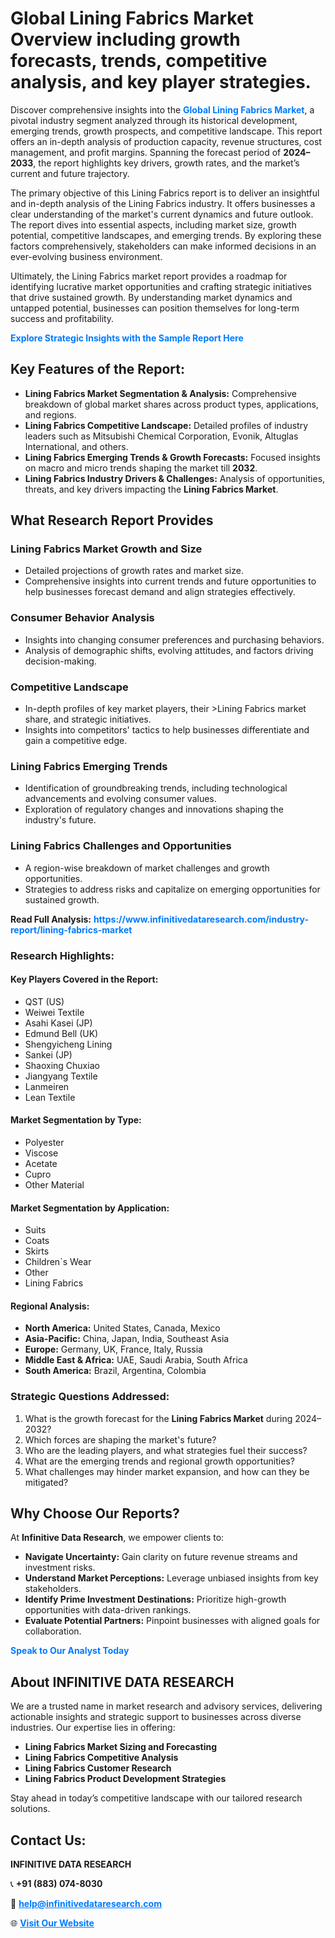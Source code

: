 <h1>Global Lining Fabrics Market Overview including growth forecasts, trends, competitive analysis, and key player strategies.</h1>
<p>
Discover comprehensive insights into the 
<a href="https://www.infinitivedataresearch.com/industry-report/lining-fabrics-market" rel="dofollow" style="color: #007BFF; text-decoration: none;"><strong>Global Lining Fabrics Market</strong></a>, a pivotal industry segment analyzed through its historical development, emerging trends, growth prospects, and competitive landscape. This report offers an in-depth analysis of production capacity, revenue structures, cost management, and profit margins. Spanning the forecast period of <strong>2024–2033</strong>, the report highlights key drivers, growth rates, and the market’s current and future trajectory.
</p>
<p>
The primary objective of this Lining Fabrics report is to deliver an insightful and in-depth analysis of the Lining Fabrics industry. It offers businesses a clear understanding of the market's current dynamics and future outlook. The report dives into essential aspects, including market size, growth potential, competitive landscapes, and emerging trends. By exploring these factors comprehensively, stakeholders can make informed decisions in an ever-evolving business environment.
</p>
<p>
Ultimately, the Lining Fabrics market report provides a roadmap for identifying lucrative market opportunities and crafting strategic initiatives that drive sustained growth. By understanding market dynamics and untapped potential, businesses can position themselves for long-term success and profitability.
</p>
<p>
<a href="https://www.infinitivedataresearch.com/request-sample/reportId=112824" style="color: #007BFF; text-decoration: none;"><strong>Explore Strategic Insights with the Sample Report Here</strong></a>
</p>

<h2>Key Features of the Report:</h2>
<ul>
<li><strong>Lining Fabrics Market Segmentation & Analysis:</strong> Comprehensive breakdown of global market shares across product types, applications, and regions.</li>
<li><strong>Lining Fabrics Competitive Landscape:</strong> Detailed profiles of industry leaders such as Mitsubishi Chemical Corporation, Evonik, Altuglas International, and others.</li>
<li><strong>Lining Fabrics Emerging Trends & Growth Forecasts:</strong> Focused insights on macro and micro trends shaping the market till <strong>2032</strong>.</li>
<li><strong>Lining Fabrics Industry Drivers & Challenges:</strong> Analysis of opportunities, threats, and key drivers impacting the <strong>Lining Fabrics Market</strong>.</li>
</ul>

<h2>What Research Report Provides</h2>
<h3>Lining Fabrics Market Growth and Size</h3>
<ul>
<li>Detailed projections of growth rates and market size.</li>
<li>Comprehensive insights into current trends and future opportunities to help businesses forecast demand and align strategies effectively.</li>
</ul>

<h3>Consumer Behavior Analysis</h3>
<ul>
<li>Insights into changing consumer preferences and purchasing behaviors.</li>
<li>Analysis of demographic shifts, evolving attitudes, and factors driving decision-making.</li>
</ul>

<h3>Competitive Landscape</h3>
<ul>
<li>In-depth profiles of key market players, their >Lining Fabrics market share, and strategic initiatives.</li>
<li>Insights into competitors' tactics to help businesses differentiate and gain a competitive edge.</li>
</ul>

<h3>Lining Fabrics Emerging Trends</h3>
<ul>
<li>Identification of groundbreaking trends, including technological advancements and evolving consumer values.</li>
<li>Exploration of regulatory changes and innovations shaping the industry's future.</li>
</ul>

<h3>Lining Fabrics Challenges and Opportunities</h3>
<ul>
<li>A region-wise breakdown of market challenges and growth opportunities.</li>
<li>Strategies to address risks and capitalize on emerging opportunities for sustained growth.</li>
</ul>
<p><strong>Read Full Analysis:</strong> <a href="https://www.infinitivedataresearch.com/industry-report/lining-fabrics-market" rel="dofollow" style="color: #007BFF; text-decoration: none;"><strong>https://www.infinitivedataresearch.com/industry-report/lining-fabrics-market</strong></a></p>
<h3>Research Highlights:</h3>
<h4>Key Players Covered in the Report:</h4>
<ul><li>QST (US)</li><li>Weiwei Textile</li><li>Asahi Kasei (JP)</li><li>Edmund Bell (UK)</li><li>Shengyicheng Lining</li><li>Sankei (JP)</li><li>Shaoxing Chuxiao</li><li>Jiangyang Textile</li><li>Lanmeiren</li><li>Lean Textile</li></ul>
<h4>Market Segmentation by Type:</h4>
<ul><li>Polyester</li><li>Viscose</li><li>Acetate</li><li>Cupro</li><li>Other Material</li></ul>
<h4>Market Segmentation by Application:</h4>
<ul><li>Suits</li><li>Coats</li><li>Skirts</li><li>Children`s Wear</li><li>Other</li><li>Lining Fabrics</li></ul>

<h4>Regional Analysis:</h4>
<ul>
<li><strong>North America:</strong> United States, Canada, Mexico</li>
<li><strong>Asia-Pacific:</strong> China, Japan, India, Southeast Asia</li>
<li><strong>Europe:</strong> Germany, UK, France, Italy, Russia</li>
<li><strong>Middle East & Africa:</strong> UAE, Saudi Arabia, South Africa</li>
<li><strong>South America:</strong> Brazil, Argentina, Colombia</li>
</ul>

<h3>Strategic Questions Addressed:</h3>
<ol>
<li>What is the growth forecast for the <strong>Lining Fabrics Market</strong> during 2024–2032?</li>
<li>Which forces are shaping the market's future?</li>
<li>Who are the leading players, and what strategies fuel their success?</li>
<li>What are the emerging trends and regional growth opportunities?</li>
<li>What challenges may hinder market expansion, and how can they be mitigated?</li>
</ol>

<h2>Why Choose Our Reports?</h2>
<p>At <strong>Infinitive Data Research</strong>, we empower clients to:</p>
<ul>
<li><strong>Navigate Uncertainty:</strong> Gain clarity on future revenue streams and investment risks.</li>
<li><strong>Understand Market Perceptions:</strong> Leverage unbiased insights from key stakeholders.</li>
<li><strong>Identify Prime Investment Destinations:</strong> Prioritize high-growth opportunities with data-driven rankings.</li>
<li><strong>Evaluate Potential Partners:</strong> Pinpoint businesses with aligned goals for collaboration.</li>
</ul>
<p><a href="https://www.infinitivedataresearch.com/industry-report/lining-fabrics-market" rel="dofollow" style="color: #007BFF; text-decoration: none;"><strong>Speak to Our Analyst Today</strong></a></p>

<h2>About INFINITIVE DATA RESEARCH</h2>
<p>We are a trusted name in market research and advisory services, delivering actionable insights and strategic support to businesses across diverse industries. Our expertise lies in offering:</p>
<ul>
<li><strong>Lining Fabrics Market Sizing and Forecasting</strong></li>
<li><strong>Lining Fabrics Competitive Analysis</strong></li>
<li><strong>Lining Fabrics Customer Research</strong></li>
<li><strong>Lining Fabrics Product Development Strategies</strong></li>
</ul>
<p>Stay ahead in today’s competitive landscape with our tailored research solutions.</p>

<h2>Contact Us:</h2>
<p><strong>INFINITIVE DATA RESEARCH</strong></p>
<p>📞 <strong>+91 (883) 074-8030</strong></p>
<p>📧 <strong><a href="mailto:help@infinitivedataresearch.com" style="color: #007BFF;">help@infinitivedataresearch.com</a></strong></p>
<p>🌐 <strong><a href="https://www.infinitivedataresearch.com" rel="dofollow" style="color: #007BFF;">Visit Our Website</a></strong></p>